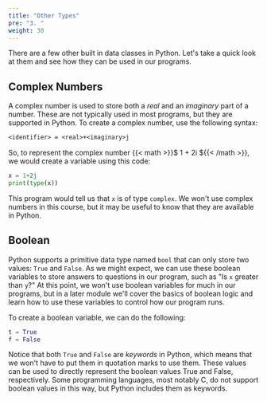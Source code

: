```yaml
---
title: "Other Types"
pre: "3. "
weight: 30
---
```


There are a few other built in data classes in Python. Let's take a quick look at them and see how they can be used in our programs.

## Complex Numbers

A complex number is used to store both a _real_ and an _imaginary_ part of a number. These are not typically used in most programs, but they are supported in Python. To create a complex number, use the following syntax:

```tex
<identifier> = <real>+<imaginary>j
```

So, to represent the complex number {{< math >}}$ 1 + 2i ${{< /math >}}, we would create a variable using this code:

```python
x = 1+2j
print(type(x))
```

This program would tell us that `x` is of type `complex`. We won't use complex numbers in this course, but it may be useful to know that they are available in Python.

## Boolean

Python supports a primitive data type named `bool` that can only store two values: `True` and `False`. As we might expect, we can use these boolean variables to store answers to questions in our program, such as "Is `x` greater than `y`?" At this point, we won't use boolean variables for much in our programs, but in a later module we'll cover the basics of boolean logic and learn how to use these variables to control how our program runs. 

To create a boolean variable, we can do the following:

```python
t = True
f = False
```

Notice that both `True` and `False` are _keywords_ in Python, which means that we won't have to put them in quotation marks to use them. These values can be used to directly represent the boolean values True and False, respectively. Some programming languages, most notably C, do not support boolean values in this way, but Python includes them as keywords.
